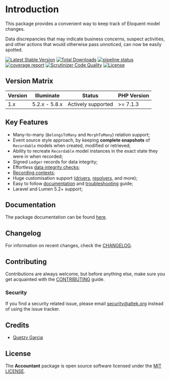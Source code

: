 # Introduction
This package provides a convenient way to keep track of Eloquent model changes.

Data discrepancies that may indicate business concerns, suspect activities, and other actions that would otherwise pass unnoticed, can now be easily spotted.

[![Latest Stable Version](https://poser.pugx.org/altek/accountant/v/stable)](https://packagist.org/packages/altek/accountant) [![Total Downloads](https://poser.pugx.org/altek/accountant/downloads)](https://packagist.org/packages/altek/accountant) [![pipeline status](https://gitlab.com/altek/accountant/badges/master/pipeline.svg)](https://gitlab.com/altek/accountant/commits/master) [![coverage report](https://gitlab.com/altek/accountant/badges/master/coverage.svg)](https://gitlab.com/altek/accountant/commits/master) [![Scrutinizer Code Quality](https://scrutinizer-ci.com/gl/altek/altek/accountant/badges/quality-score.png?b=master&s=b863b32db2dc1674d15d7c9396db46a4139db09e)](https://scrutinizer-ci.com/gl/altek/altek/accountant/?branch=master) [![License](https://poser.pugx.org/altek/accountant/license)](https://packagist.org/packages/altek/accountant)

## Version Matrix
 Version   | Illuminate    | Status             | PHP Version
-----------|---------------|--------------------|-------------
 1.x       | 5.2.x - 5.8.x | Actively supported | >= 7.1.3

## Key Features
- Many-to-many (`BelongsToMany` and `MorphToMany`) relation support;
- Event source style approach, by keeping **complete snapshots** of `Recordable` models when created, modified or retrieved;
- Ability to recreate `Recordable` model instances in the exact state they were in when recorded;
- Signed `Ledger` records for data integrity;
- Effortless [data integrity checks](docs/data-integrity-check.md);
- [Recording contexts](docs/configuration.md#recording-contexts);
- Huge customisation support ([drivers](docs/ledger-drivers.md), [resolvers](docs/resolvers.md), and more);
- Easy to follow [documentation](docs/index.md) and [troubleshooting](docs/troubleshooting.md) guide;
- Laravel and Lumen 5.2+ support;

## Documentation
The package documentation can be found [here](https://altek.gitlab.io/accountant/).

## Changelog
For information on recent changes, check the [CHANGELOG](CHANGELOG.md).

## Contributing
Contributions are always welcome, but before anything else, make sure you get acquainted with the [CONTRIBUTING](CONTRIBUTING.md) guide.

### Security
If you find a security related issue, please email security@altek.org instead of using the issue tracker.

## Credits
- [Quetzy Garcia](https://gitlab.com/quetzyg)

## License
The **Accountant** package is open source software licensed under the [MIT LICENSE](LICENSE.md).
